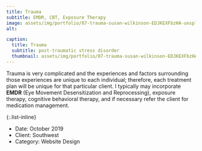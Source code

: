 ```yaml
---
title: Trauma
subtitle: EMDR, CBT, Exposure Therapy
image: assets/img/portfolio/07-trauma-susan-wilkinson-EDJKEXFbzHA-unsplash.jpg
alt:

caption:
  title: Trauma
  subtitle: post-traumatic stress disorder
  thumbnail: assets/img/portfolio/07-trauma-susan-wilkinson-EDJKEXFbzHA-unsplash-thumbnail.jpg
---
```

Trauma is very complicated and the experiences and factors surrounding those experiences are unique to each individual; therefore, each treatment plan will be unique for that particular client.  I typically may incorporate **EMDR** (Eye Movement Desensitization and Reprocessing), exposure therapy, cognitive behavioral therapy, and if necessary refer the client for medication management.


{:.list-inline}
- Date: October 2019
- Client: Southwest
- Category: Website Design
